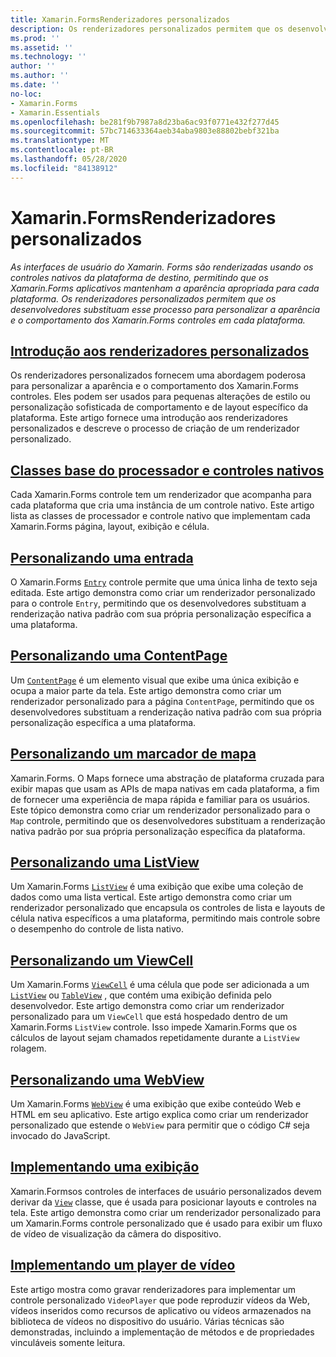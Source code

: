 ```yaml
---
title: Xamarin.FormsRenderizadores personalizados
description: Os renderizadores personalizados permitem que os desenvolvedores substituam a renderização dos controles nativos em cada plataforma, para personalizar a aparência e o comportamento dos Xamarin.Forms controles.
ms.prod: ''
ms.assetid: ''
ms.technology: ''
author: ''
ms.author: ''
ms.date: ''
no-loc:
- Xamarin.Forms
- Xamarin.Essentials
ms.openlocfilehash: be281f9b7987a8d23ba6ac93f0771e432f277d45
ms.sourcegitcommit: 57bc714633364aeb34aba9803e88802bebf321ba
ms.translationtype: MT
ms.contentlocale: pt-BR
ms.lasthandoff: 05/28/2020
ms.locfileid: "84138912"
---
```

# <a name="xamarinforms-custom-renderers"></a>Xamarin.FormsRenderizadores personalizados

_As interfaces de usuário do Xamarin. Forms são renderizadas usando os controles nativos da plataforma de destino, permitindo que os Xamarin.Forms aplicativos mantenham a aparência apropriada para cada plataforma. Os renderizadores personalizados permitem que os desenvolvedores substituam esse processo para personalizar a aparência e o comportamento dos Xamarin.Forms controles em cada plataforma._

## <a name="introduction-to-custom-renderers"></a>[Introdução aos renderizadores personalizados](introduction.md)

Os renderizadores personalizados fornecem uma abordagem poderosa para personalizar a aparência e o comportamento dos Xamarin.Forms controles. Eles podem ser usados para pequenas alterações de estilo ou personalização sofisticada de comportamento e de layout específico da plataforma. Este artigo fornece uma introdução aos renderizadores personalizados e descreve o processo de criação de um renderizador personalizado.

## <a name="renderer-base-classes-and-native-controls"></a>[Classes base do processador e controles nativos](renderers.md)

Cada Xamarin.Forms controle tem um renderizador que acompanha para cada plataforma que cria uma instância de um controle nativo. Este artigo lista as classes de processador e controle nativo que implementam cada Xamarin.Forms página, layout, exibição e célula.

## <a name="customizing-an-entry"></a>[Personalizando uma entrada](entry.md)

O Xamarin.Forms [`Entry`](xref:Xamarin.Forms.Entry) controle permite que uma única linha de texto seja editada. Este artigo demonstra como criar um renderizador personalizado para o controle `Entry`, permitindo que os desenvolvedores substituam a renderização nativa padrão com sua própria personalização específica a uma plataforma.

## <a name="customizing-a-contentpage"></a>[Personalizando uma ContentPage](contentpage.md)

Um [`ContentPage`](xref:Xamarin.Forms.ContentPage) é um elemento visual que exibe uma única exibição e ocupa a maior parte da tela. Este artigo demonstra como criar um renderizador personalizado para a página `ContentPage`, permitindo que os desenvolvedores substituam a renderização nativa padrão com sua própria personalização específica a uma plataforma.

## <a name="customizing-a-map-pin"></a>[Personalizando um marcador de mapa](map-pin.md)

Xamarin.Forms. O Maps fornece uma abstração de plataforma cruzada para exibir mapas que usam as APIs de mapa nativas em cada plataforma, a fim de fornecer uma experiência de mapa rápida e familiar para os usuários. Este tópico demonstra como criar um renderizador personalizado para o `Map` controle, permitindo que os desenvolvedores substituam a renderização nativa padrão por sua própria personalização específica da plataforma.

## <a name="customizing-a-listview"></a>[Personalizando uma ListView](listview.md)

Um Xamarin.Forms [`ListView`](xref:Xamarin.Forms.ListView) é uma exibição que exibe uma coleção de dados como uma lista vertical. Este artigo demonstra como criar um renderizador personalizado que encapsula os controles de lista e layouts de célula nativa específicos a uma plataforma, permitindo mais controle sobre o desempenho do controle de lista nativo.

## <a name="customizing-a-viewcell"></a>[Personalizando um ViewCell](viewcell.md)

Um Xamarin.Forms [`ViewCell`](xref:Xamarin.Forms.ViewCell) é uma célula que pode ser adicionada a um [`ListView`](xref:Xamarin.Forms.ListView) ou [`TableView`](xref:Xamarin.Forms.TableView) , que contém uma exibição definida pelo desenvolvedor. Este artigo demonstra como criar um renderizador personalizado para um `ViewCell` que está hospedado dentro de um Xamarin.Forms `ListView` controle. Isso impede Xamarin.Forms que os cálculos de layout sejam chamados repetidamente durante a `ListView` rolagem.

## <a name="customizing-a-webview"></a>[Personalizando uma WebView](hybridwebview.md)

Um Xamarin.Forms [`WebView`](xref:Xamarin.Forms.WebView) é uma exibição que exibe conteúdo Web e HTML em seu aplicativo. Este artigo explica como criar um renderizador personalizado que estende o `WebView` para permitir que o código C# seja invocado do JavaScript.

## <a name="implementing-a-view"></a>[Implementando uma exibição](view.md)

Xamarin.Formsos controles de interfaces de usuário personalizados devem derivar da [`View`](xref:Xamarin.Forms.View) classe, que é usada para posicionar layouts e controles na tela. Este artigo demonstra como criar um renderizador personalizado para um Xamarin.Forms controle personalizado que é usado para exibir um fluxo de vídeo de visualização da câmera do dispositivo.

## <a name="implementing-a-video-player"></a>[Implementando um player de vídeo](video-player/index.md)

Este artigo mostra como gravar renderizadores para implementar um controle personalizado `VideoPlayer` que pode reproduzir vídeos da Web, vídeos inseridos como recursos de aplicativo ou vídeos armazenados na biblioteca de vídeos no dispositivo do usuário. Várias técnicas são demonstradas, incluindo a implementação de métodos e de propriedades vinculáveis somente leitura.
